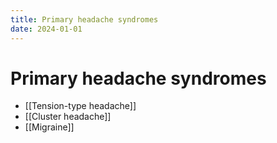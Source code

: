 ```yaml
---
title: Primary headache syndromes
date: 2024-01-01
---
```

# Primary headache syndromes

* [[Tension-type headache]]
* [[Cluster headache]]
* [[Migraine]]
